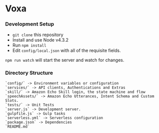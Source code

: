 # Voxa 

### Development Setup

* `git clone` this repository
* Install and use Node v4.3.2
* Run `npm install`
* Edit `config/local.json` with all of the requisite fields.

`npm run watch` will start the server and watch for changes.


### Directory Structure

	`config/` -> Environment variables or configuration
	`services/` -> API clients, Authentications and Extras
	`skill/` -> Amazon Echo Skill login, the state machine and flow
	`speechAssets/` -> Amazon Echo Utterances, Intent Schema and Custom Slots.
	`tests/` -> Unit Tests
	`server.js` -> Development server.
	`gulpfile.js` -> Gulp tasks
	`serverless.yml` -> Serverless configuration
	`package.json` -> Dependencies
	`README.md`
